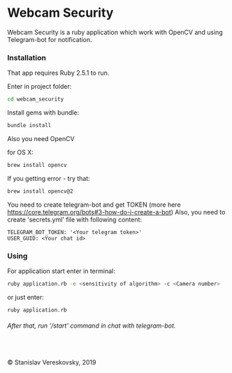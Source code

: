 # Webcam Security

Webcam Security is a ruby application which work with OpenCV and using Telegram-bot for notification.

### Installation

That app requires Ruby 2.5.1 to run.

Enter in project folder:
```sh
cd webcam_security
```
Install gems with bundle:
```sh
bundle install
```
Also you need OpenCV

for OS X:
```sh
brew install opencv
```
If you getting error - try that:
```sh
brew install opencv@2
```
You need to create telegram-bot and get TOKEN (more here https://core.telegram.org/bots#3-how-do-i-create-a-bot)
Also, you need to create 'secrets.yml' file with following content:
```
TELEGRAM_BOT_TOKEN: '<Your telegram token>'
USER_GUID: <Your chat id>
```

### Using

For application start enter in terminal:

```sh
ruby application.rb -e <sensitivity of algorithm> -c <Camera number>
```
or just enter:
```sh
ruby application.rb
```

###### After that, run '/start' command in chat with telegram-bot.
\
\
© Stanislav Vereskovsky, 2019
